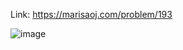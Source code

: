 Link: https://marisaoj.com/problem/193

![image](https://github.com/user-attachments/assets/4f4235be-d864-4198-8f50-2efbab48d016)
